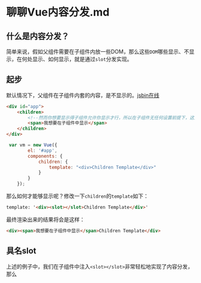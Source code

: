 # 聊聊Vue内容分发.md

## 什么是内容分发？

简单来说，假如父组件需要在子组件内放一些DOM，那么这些`DOM`哪些显示、不显示，在何处显示、如何显示，就是通过`slot`分发实现。

## 起步

默认情况下，父组件在子组件内套的内容，是不显示的。[jsbin在线](http://jsbin.com/xacarey/edit?html,js,output)

```html
<div id="app">  
    <children>
        <!--然而你想要显示得子组件允许你显示才行，所以在子组件无任何设置前提下，这里不会显示-->
        <span>我想要在子组件中显示</span>  
    </children>  
</div> 
```

```js
 var vm = new Vue({  
        el: '#app',
        components: {  
            children: {  
                template: "<div>Children Template</div>"  
            }  
        }  
    });  
```

那么如何才能够显示呢？修改一下`children`的`template`如下：
```html
template: '<div><slot></slot>Children Template</div>'
```

最终渲染出来的结果将会是这样：

```html
<div><span>我想要在子组件中显示</span>Children Template</div>
```

## 具名slot

上述的例子中，我们在子组件中注入`<slot></slot>`非常轻松地实现了内容分发，那么

